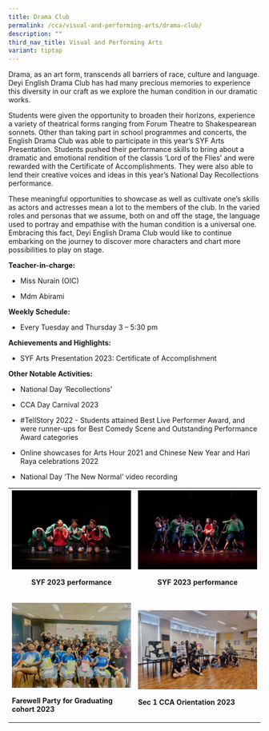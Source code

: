 ```yaml
---
title: Drama Club
permalink: /cca/visual-and-performing-arts/drama-club/
description: ""
third_nav_title: Visual and Performing Arts
variant: tiptap
---
```

<p>Drama, as an art form, transcends all barriers of race, culture and language.
Deyi English Drama Club has had many precious memories to experience this
diversity in our craft as we explore the human condition in our dramatic
works.</p>
<p>Students were given the opportunity to broaden their horizons, experience
a variety of theatrical forms ranging from Forum Theatre to Shakespearean
sonnets. Other than taking part in school programmes and concerts, the
English Drama Club was able to participate in this year’s SYF Arts Presentation.
Students pushed their performance skills to bring about a dramatic and
emotional rendition of the classis ‘Lord of the Flies’ and were rewarded
with the Certificate of Accomplishments. They were also able to lend their
creative voices and ideas in this year’s National Day Recollections performance.</p>
<p>These meaningful opportunities to showcase as well as cultivate one’s
skills as actors and actresses mean a lot to the members of the club. In
the varied roles and personas that we assume, both on and off the stage,
the language used to portray and empathise with the human condition is
a universal one. Embracing this fact, Deyi English Drama Club would like
to continue embarking on the journey to discover more characters and chart
more possibilities to play on stage.</p>
<p><strong>Teacher-in-charge:</strong>
</p>
<ul data-tight="true" class="tight">
<li>
<p>Miss Nurain (OIC)</p>
</li>
<li>
<p>Mdm Abirami</p>
</li>
</ul>
<p><strong>Weekly Schedule:</strong>
</p>
<ul data-tight="true" class="tight">
<li>
<p>Every Tuesday and Thursday 3 – 5:30 pm</p>
</li>
</ul>
<p><strong>Achievements and Highlights:</strong>
</p>
<ul data-tight="true" class="tight">
<li>
<p>SYF Arts Presentation 2023: Certificate of Accomplishment</p>
</li>
</ul>
<p><strong>Other Notable Activities:</strong>
</p>
<ul data-tight="true" class="tight">
<li>
<p>National Day ‘Recollections’</p>
</li>
<li>
<p>CCA Day Carnival 2023</p>
</li>
<li>
<p>#TellStory 2022 - Students attained Best Live Performer Award, and were
runner-ups for Best Comedy Scene and Outstanding Performance Award categories</p>
</li>
<li>
<p>Online showcases for Arts Hour 2021 and Chinese New Year and Hari Raya
celebrations 2022</p>
</li>
<li>
<p>National Day ‘The New Normal’ video recording</p>
</li>
</ul>
<table>
<tbody>
<tr>
<th rowspan="1" colspan="1">
<div class="isomer-image-wrapper">
<img style="width: 100%" height="auto" width="100%" alt="" src="/images/CCA/Visual%20Perf%20Arts/Drama%20Club/dimage1.jpg">
</div>
<p>SYF 2023 performance</p>
</th>
<th rowspan="1" colspan="1">
<div class="isomer-image-wrapper">
<img style="width: 100%" height="auto" width="100%" alt="" src="/images/CCA/Visual%20Perf%20Arts/Drama%20Club/dimage2.jpg">
</div>
<p>SYF 2023 performance</p>
</th>
</tr>
<tr>
<td rowspan="1" colspan="1">
<p></p>
<div class="isomer-image-wrapper">
<img style="width: 100%" height="auto" width="100%" alt="" src="/images/CCA/Visual Perf Arts/Drama Club/Screenshot_2024_04_05_132329.png">
</div>
<p><strong>Farewell Party for Graduating cohort 2023</strong>
</p>
</td>
<td rowspan="1" colspan="1">
<p></p>
<div class="isomer-image-wrapper">
<img style="width: 100%" height="auto" width="100%" alt="" src="/images/CCA/Visual Perf Arts/Drama Club/Screenshot_2024_04_05_132636.png">
</div>
<p><strong>Sec 1 CCA Orientation 2023</strong>
</p>
</td>
</tr>
</tbody>
</table>
<p></p>